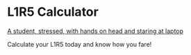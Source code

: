 # L1R5 Calculator
[A student, stressed, with hands on head and staring at laptop](./stress.png)

Calculate your L1R5 today and know how you fare!